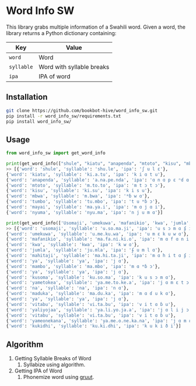 # Word Info SW

This library grabs multiple information of a Swahili word. Given a word, the library returns a Python dictionary containing:

| Key        | Value                     |
| ---------- | ------------------------- |
| `word`     | Word                      |
| `syllable` | Word with syllable breaks |
| `ipa`      | IPA of word               |

## Installation

```sh
git clone https://github.com/bookbot-hive/word_info_sw.git
pip install -r word_info_sw/requirements.txt
pip install word_info_sw/
```

## Usage

```py
from word_info_sw import get_word_info

print(get_word_info(["shule", "kiatu", "anapenda", "mtoto", "kisu", "mbwa", "tumbo", "mayai", "nyuma"]))
>> [{'word': 'shule', 'syllable': 'shu.le', 'ipa': 'ʃ u l ɛ'},
{'word': 'kiatu', 'syllable': 'ki.a.tu', 'ipa': 'k i ɑ t u'},
{'word': 'anapenda', 'syllable': 'a.na.pe.nda', 'ipa': 'ɑ n ɑ p ɛ ⁿɗ ɑ'},
{'word': 'mtoto', 'syllable': 'm.to.to', 'ipa': 'm t ɔ t ɔ'},
{'word': 'kisu', 'syllable': 'ki.su', 'ipa': 'k i s u'},
{'word': 'mbwa', 'syllable': 'm.bwa', 'ipa': 'ᵐɓ w ɑ'},
{'word': 'tumbo', 'syllable': 'tu.mbo', 'ipa': 't u ᵐɓ ɔ'},
{'word': 'mayai', 'syllable': 'ma.ya.i', 'ipa': 'm ɑ j ɑ i'},
{'word': 'nyuma', 'syllable': 'nyu.ma', 'ipa': 'n j u m ɑ'}]

print(get_word_info(['Usomaji', 'umekuwa', 'mafanikio', 'kwa', 'jumla', 'mahitaji', 'ya', 'mambo', 'ya', 'kusoma', 'yametokea', 'na', 'maduka', 'ya', 'vitabu', 'yaliyojaa', 'vitabu', 'yameonekana', 'kukidhi']))
>> [{'word': 'usomaji', 'syllable': 'u.so.ma.ji', 'ipa': 'u s ɔ m ɑ ʄ i'},
{'word': 'umekuwa', 'syllable': 'u.me.ku.wa', 'ipa': 'u m ɛ k u w ɑ'},
{'word': 'mafanikio', 'syllable': 'ma.fa.ni.ki.o', 'ipa': 'm ɑ f ɑ n i k i ɔ'},
{'word': 'kwa', 'syllable': 'kwa', 'ipa': 'k w ɑ'},
{'word': 'jumla', 'syllable': 'ju.mla', 'ipa': 'ʄ u m l ɑ'},
{'word': 'mahitaji', 'syllable': 'ma.hi.ta.ji', 'ipa': 'm ɑ h i t ɑ ʄ i'},
{'word': 'ya', 'syllable': 'ya', 'ipa': 'j ɑ'},
{'word': 'mambo', 'syllable': 'ma.mbo', 'ipa': 'm ɑ ᵐɓ ɔ'},
{'word': 'ya', 'syllable': 'ya', 'ipa': 'j ɑ'},
{'word': 'kusoma', 'syllable': 'ku.so.ma', 'ipa': 'k u s ɔ m ɑ'},
{'word': 'yametokea', 'syllable': 'ya.me.to.ke.a', 'ipa': 'j ɑ m ɛ t ɔ k ɛ ɑ'},
{'word': 'na', 'syllable': 'na', 'ipa': 'n ɑ'},
{'word': 'maduka', 'syllable': 'ma.du.ka', 'ipa': 'm ɑ ɗ u k ɑ'},
{'word': 'ya', 'syllable': 'ya', 'ipa': 'j ɑ'},
{'word': 'vitabu', 'syllable': 'vi.ta.bu', 'ipa': 'v i t ɑ ɓ u'},
{'word': 'yaliyojaa', 'syllable': 'ya.li.yo.ja.a', 'ipa': 'j ɑ l i j ɔ ʄ ɑ ɑ'},
{'word': 'vitabu', 'syllable': 'vi.ta.bu', 'ipa': 'v i t ɑ ɓ u'},
{'word': 'yameonekana', 'syllable': 'ya.me.o.ne.ka.na', 'ipa': 'j ɑ m ɛ ɔ n ɛ k ɑ n ɑ'},
{'word': 'kukidhi', 'syllable': 'ku.ki.dhi', 'ipa': 'k u k i ð i'}]
```

## Algorithm

1. Getting Syllable Breaks of Word
   1. Syllabize using algorithm.
2. Getting IPA of Word
   1. Phonemize word using [gruut](https://github.com/rhasspy/gruut).